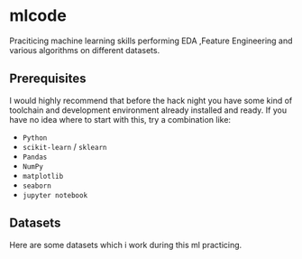# mlcode 
Praciticing machine learning skills
performing EDA ,Feature Engineering and various algorithms on different datasets.
## Prerequisites
I would highly recommend that before the hack night you have some kind of toolchain and development environment already installed and ready. If you have no idea where to start with this, try a combination like:
- `Python`
- `scikit-learn` / `sklearn`
- `Pandas`
- `NumPy`
- `matplotlib`
- `seaborn`
- `jupyter notebook`

## Datasets
Here are some datasets which i work during this ml practicing.
